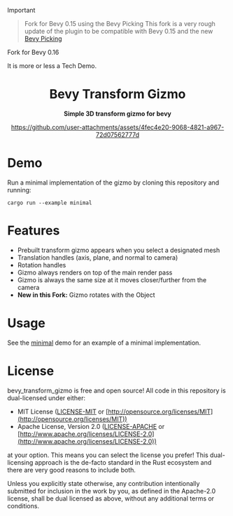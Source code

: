> [!IMPORTANT]
>
> > Fork for Bevy 0.15 using the Bevy Picking
> > This fork is a very rough update of the plugin to be compatible with Bevy 0.15 and the new [Bevy Picking](https://docs.rs/bevy/latest/bevy/picking/index.html)
>
> Fork for Bevy 0.16

It is more or less a Tech Demo.

<div align="center">

# Bevy Transform Gizmo

**Simple 3D transform gizmo for bevy**

<https://github.com/user-attachments/assets/4fec4e20-9068-4821-a967-72d07562777d>

</div>

# Demo

Run a minimal implementation of the gizmo by cloning this repository and running:

```shell
cargo run --example minimal
```

# Features

- Prebuilt transform gizmo appears when you select a designated mesh
- Translation handles (axis, plane, and normal to camera)
- Rotation handles
- Gizmo always renders on top of the main render pass
- Gizmo is always the same size at it moves closer/further from the camera
- **New in this Fork:** Gizmo rotates with the Object

# Usage

See the [minimal](examples/minimal.rs) demo for an example of a minimal implementation.

# License

bevy_transform_gizmo is free and open source! All code in this repository is dual-licensed under either:

- MIT License ([LICENSE-MIT](LICENSE-MIT) or [http://opensource.org/licenses/MIT](http://opensource.org/licenses/MIT))
- Apache License, Version 2.0 ([LICENSE-APACHE](LICENSE-APACHE) or [http://www.apache.org/licenses/LICENSE-2.0](http://www.apache.org/licenses/LICENSE-2.0))

at your option. This means you can select the license you prefer! This dual-licensing approach is the de-facto standard in the Rust ecosystem and there are very good reasons to include both.

Unless you explicitly state otherwise, any contribution intentionally submitted for inclusion in the work by you, as defined in the Apache-2.0 license, shall be dual licensed as above, without any additional terms or conditions.
